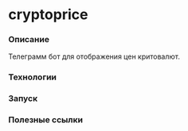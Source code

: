 # cryptoprice

### Описание
Телеграмм бот для отображения цен критовалют.
### Технологии

### Запуск

### Полезные ссылки
